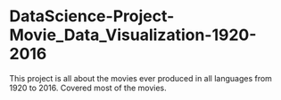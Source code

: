 # DataScience-Project-Movie_Data_Visualization-1920-2016
This project is all about the movies ever produced in all languages from 1920 to 2016. Covered most of the movies.
